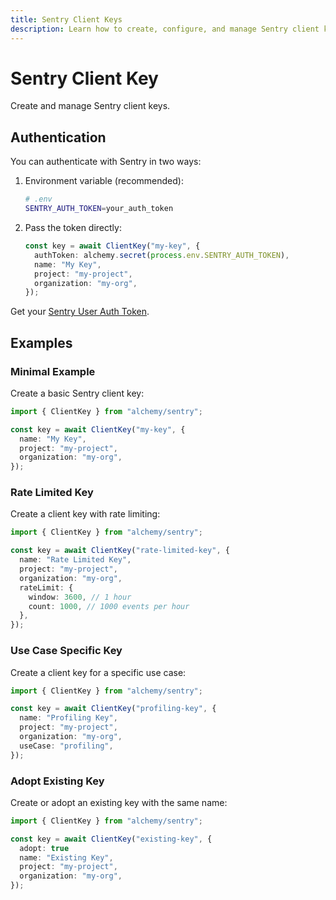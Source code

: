 ```yaml
---
title: Sentry Client Keys
description: Learn how to create, configure, and manage Sentry client keys using Alchemy.
---
```


# Sentry Client Key

Create and manage Sentry client keys.

## Authentication

You can authenticate with Sentry in two ways:

1. Environment variable (recommended):

   ```bash
   # .env
   SENTRY_AUTH_TOKEN=your_auth_token
   ```

2. Pass the token directly:

   ```typescript
   const key = await ClientKey("my-key", {
     authToken: alchemy.secret(process.env.SENTRY_AUTH_TOKEN),
     name: "My Key",
     project: "my-project",
     organization: "my-org",
   });
   ```

Get your [Sentry User Auth Token](https://sentry.io/settings/account/api/auth-tokens/).

## Examples

### Minimal Example

Create a basic Sentry client key:

```ts
import { ClientKey } from "alchemy/sentry";

const key = await ClientKey("my-key", {
  name: "My Key",
  project: "my-project",
  organization: "my-org",
});
```

### Rate Limited Key

Create a client key with rate limiting:

```ts
import { ClientKey } from "alchemy/sentry";

const key = await ClientKey("rate-limited-key", {
  name: "Rate Limited Key",
  project: "my-project",
  organization: "my-org",
  rateLimit: {
    window: 3600, // 1 hour
    count: 1000, // 1000 events per hour
  },
});
```

### Use Case Specific Key

Create a client key for a specific use case:

```ts
import { ClientKey } from "alchemy/sentry";

const key = await ClientKey("profiling-key", {
  name: "Profiling Key",
  project: "my-project",
  organization: "my-org",
  useCase: "profiling",
});
```

### Adopt Existing Key

Create or adopt an existing key with the same name:

```ts
import { ClientKey } from "alchemy/sentry";

const key = await ClientKey("existing-key", {
  adopt: true
  name: "Existing Key",
  project: "my-project",
  organization: "my-org",
});
```
